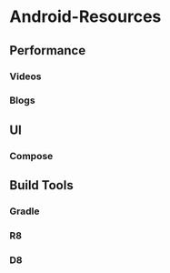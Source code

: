 # Android-Resources
## Performance
### Videos

### Blogs

## UI
### Compose
## Build Tools
### Gradle
### R8
### D8

